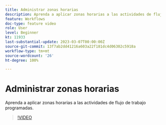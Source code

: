```yaml
---
title: Administrar zonas horarias
description: Aprenda a aplicar zonas horarias a las actividades de flujo de trabajo programadas.
feature: Workflows
doc-type: feature video
role: User
level: Beginner
kt: 11933
last-substantial-update: 2023-03-07T00:00:00Z
source-git-commit: 13f7ab2dd41216a603a22f181dc4d06302c5918a
workflow-type: tm+mt
source-wordcount: '26'
ht-degree: 100%

---
```



# Administrar zonas horarias

Aprenda a aplicar zonas horarias a las actividades de flujo de trabajo programadas.

>[!VIDEO](https://video.tv.adobe.com/v/3416040?quality=12&learn=on)
